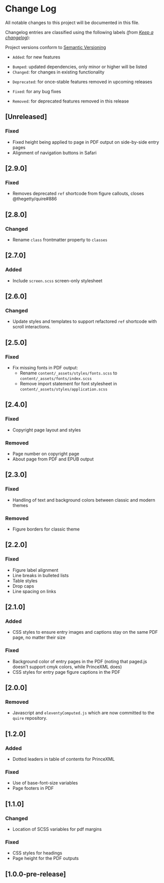 # Change Log

All notable changes to this project will be documented in this file.

Changelog entries are classified using the following labels _(from [Keep a changelog](https://keepachangelog.com/en/1.0.0/)_):

Project versions conform to [Semantic Versioning](https://semver.org/)

- `Added`: for new features
* `Bumped`: updated dependencies, only minor or higher will be listed
* `Changed`: for changes in existing functionality
- `Deprecated`: for once-stable features removed in upcoming releases
* `Fixed`: for any bug fixes
- `Removed`: for deprecated features removed in this release

## [Unreleased]

### Fixed

- Fixed height being applied to page in PDF output on side-by-side entry pages
- Alignment of navigation buttons in Safari

## [2.9.0]

### Fixed

- Removes deprecated `ref` shortcode from figure callouts, closes @thegetty/quire#886 

## [2.8.0]

### Changed

- Rename `class` frontmatter property to `classes`

## [2.7.0]

### Added

- Include `screen.scss` screen-only stylesheet

## [2.6.0]

### Changed

- Update styles and templates to support refactored `ref` shortcode with scroll interactions.

## [2.5.0]

### Fixed

- Fix missing fonts in PDF output:
  - Rename `content/_assets/styles/fonts.scss` to `content/_assets/fonts/index.scss`
  - Remove import statement for font stylesheet in `content/_assets/styles/application.scss`

## [2.4.0]

### Fixed

- Copyright page layout and styles

### Removed

- Page number on copyright page 
- About page from PDF and EPUB output

## [2.3.0]

### Fixed

* Handling of text and background colors between classic and modern themes

### Removed

- Figure borders for classic theme

## [2.2.0]

### Fixed

* Figure label alignment
* Line breaks in bulleted lists
* Table styles
* Drop caps
* Line spacing on links

## [2.1.0]

### Added

- CSS styles to ensure entry images and captions stay on the same PDF page, no matter their size

### Fixed

* Background color of entry pages in the PDF (noting that paged.js doesn't support cmyk colors, while PrinceXML does)
* CSS styles for entry page figure captions in the PDF

## [2.0.0]

### Removed

- Javascript and `eleventyComputed.js` which are now committed to the `quire` repository.

## [1.2.0]

### Added

- Dotted leaders in table of contents for PrinceXML

### Fixed

* Use of base-font-size variables
* Page footers in PDF

## [1.1.0]

### Changed

* Location of SCSS variables for pdf margins

### Fixed

* CSS styles for headings
* Page height for the PDF outputs

## [1.0.0-pre-release]
